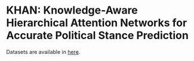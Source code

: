 # KHAN: Knowledge-Aware Hierarchical Attention Networks for Accurate Political Stance Prediction

Datasets are available in [here](https://drive.google.com/drive/folders/1kYmFeFMoHemWup_dk5mQDdGbDm3w1e5t?usp=sharing).
